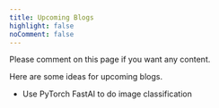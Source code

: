 ```yaml
---
title: Upcoming Blogs
highlight: false
noComment: false
---
```


Please comment on this page if you want any content.

Here are some ideas for upcoming blogs. 

- Use PyTorch FastAI to do image classification
